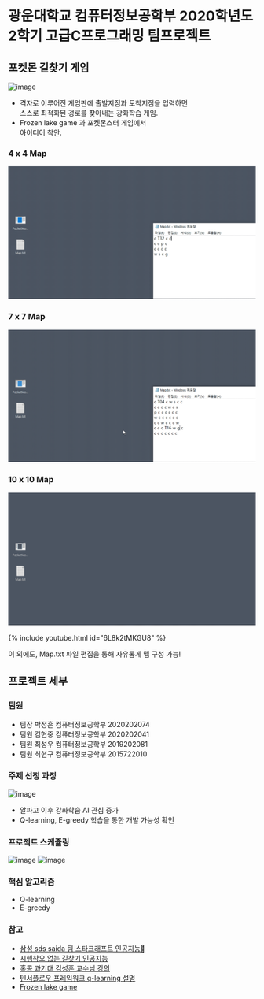 # 광운대학교 컴퓨터정보공학부 2020학년도 2학기 고급C프로그래밍 팀프로젝트
## 포켓몬 길찾기 게임
![image](https://user-images.githubusercontent.com/37354145/95642672-fd189500-0ae4-11eb-960d-35753b44e278.png)

- 격자로 이루어진 게임판에 출발지점과 도착지점을 입력하면  
스스로 최적화된 경로를 찾아내는 강화학습 게임.
- Frozen lake game 과 포켓몬스터 게임에서  
아이디어 착안.
### 4 x 4 Map
![image](/동작영상/44_45.gif)

### 7 x 7 Map
![image](/동작영상/77_45.gif)

### 10 x 10 Map
![image](/동작영상/1010_45.gif)

{% include youtube.html id="6L8k2tMKGU8" %}



이 외에도, Map.txt 파일 편집을 통해 자유롭게 맵 구성 가능!



## 프로젝트 세부
### 팀원
- 팀장 박정훈 컴퓨터정보공학부 2020202074
- 팀원 김현중 컴퓨터정보공학부 2020202041
- 팀원 최성우 컴퓨터정보공학부 2019202081
- 팀원 최현구 컴퓨터정보공학부 2015722010

### 주제 선정 과정
![image](https://user-images.githubusercontent.com/37354145/95642716-394bf580-0ae5-11eb-8b0f-3c958580a82c.png)

- 알파고 이후 강화학습 AI 관심 증가
- Q-learning, E-greedy 학습을 통한 개발 가능성 확인

### 프로젝트 스케쥴링
![image](https://user-images.githubusercontent.com/37354145/95642792-c8590d80-0ae5-11eb-8a27-977fb1ae7614.png)
![image](https://user-images.githubusercontent.com/37354145/95642797-d0b14880-0ae5-11eb-96f9-0d538946b2fe.png)


### 핵심 알고리즘
- Q-learning
- E-greedy

### 참고
- [삼성 sds saida 팀 스타크래프트 인공지능](http://m.hani.co.kr/arti/economy/it/870696.html#cb)
- [시행착오 없는 길찾기 인공지능](http://m.hani.co.kr/arti/science/future/926150.html)
- [홍콩 과기대 김성훈 교수님 강의](https://hunkim.github.io/ml/)
- [텐서플로우 프레임워크 q-learning 설명](https://www.tensorflow.org/agents/tutorials/0_intro_rl)
- [Frozen lake game](https://colab.research.google.com/github/simoninithomas/Deep_reinforcement_learning_Course/blob/master/Q_Learning_with_FrozenLakev2.ipynb)